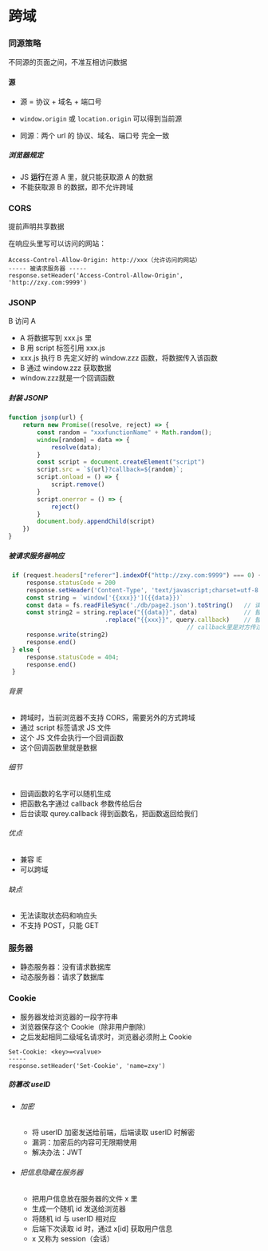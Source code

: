 # 跨域

### 同源策略

不同源的页面之间，不准互相访问数据

#### 源

* 源 = 协议 + 域名 + 端口号

* `window.origin` 或 `location.origin` 可以得到当前源

* 同源：两个 url 的 协议、域名、端口号 完全一致

##### 浏览器规定

* JS **运行**在源 A 里，就只能获取源 A 的数据
* 不能获取源 B 的数据，即不允许跨域

### CORS

提前声明共享数据

在响应头里写可以访问的网站：

```
Access-Control-Allow-Origin: http://xxx（允许访问的网站）
----- 被请求服务器 -----
response.setHeader('Access-Control-Allow-Origin', 'http://zxy.com:9999')
```

### JSONP

B 访问 A

* A 将数据写到 xxx.js 里
* B 用 script 标签引用 xxx.js
* xxx.js 执行 B 先定义好的 window.zzz 函数，将数据传入该函数
* B 通过 window.zzz 获取数据
* window.zzz就是一个回调函数

##### 封装 JSONP

```javascript
function jsonp(url) {
    return new Promise((resolve, reject) => {
        const random = "xxxfunctionName" + Math.random();
        window[random] = data => {
            resolve(data);
        }
        const script = document.createElement("script")
        script.src = `${url}?callback=${random}`;
        script.onload = () => {
            script.remove()
        }
        script.onerror = () => {
			reject()
        }
        document.body.appendChild(script)
    })
}
```

##### 被请求服务器响应

```javascript
 if (request.headers["referer"].indexOf("http://zxy.com:9999") === 0) {
     response.statusCode = 200
     response.setHeader('Content-Type', 'text/javascript;charset=utf-8')
     const string = `window['{{xxx}}']({{data}})`
     const data = fs.readFileSync('./db/page2.json').toString()   // 读取数据文件
     const string2 = string.replace("{{data}}", data)             // 替换数据
     					   .replace("{{xxx}}", query.callback)    // 替换函数名
     											  // callback里是对方传过来的函数名
     response.write(string2)
     response.end()
 } else {
     response.statusCode = 404;
     response.end()
 }
```

###### 背景

* 跨域时，当前浏览器不支持 CORS，需要另外的方式跨域
* 通过 script 标签请求 JS 文件
* 这个 JS 文件会执行一个回调函数
* 这个回调函数里就是数据

###### 细节

* 回调函数的名字可以随机生成
* 把函数名字通过 callback 参数传给后台
* 后台读取 qurey.callback 得到函数名，把函数返回给我们

###### 优点

* 兼容 IE
* 可以跨域

###### 缺点

* 无法读取状态码和响应头
* 不支持 POST，只能 GET

### 服务器

* 静态服务器：没有请求数据库
* 动态服务器：请求了数据库

### Cookie

* 服务器发给浏览器的一段字符串
* 浏览器保存这个 Cookie（除非用户删除）
* 之后发起相同二级域名请求时，浏览器必须附上 Cookie

```
Set-Cookie: <key>=<valvue>
-----
response.setHeader('Set-Cookie', 'name=zxy')
```

##### 防篡改 useID

* ###### 加密

  * 将 userID 加密发送给前端，后端读取 userID 时解密
  * 漏洞：加密后的内容可无限期使用
  * 解决办法：JWT

* ###### 把信息隐藏在服务器

  * 把用户信息放在服务器的文件 x 里
  * 生成一个随机 id 发送给浏览器
  * 将随机 id 与 userID 相对应
  * 后端下次读取 id 时，通过 x[id] 获取用户信息
  * x 又称为 session（会话）